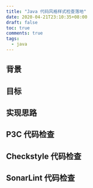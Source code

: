 ```yaml
---
title: "Java 代码风格样式检查落地"
date: 2020-04-21T23:10:35+08:00
draft: false
toc: true
comments: true
tags:
  - java
---
```


## 背景

## 目标

## 实现思路

## P3C 代码检查

## Checkstyle 代码检查

## SonarLint 代码检查
